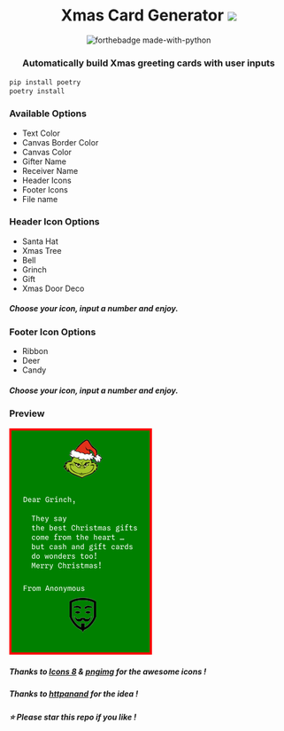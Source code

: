 <h1 align="center">Xmas Card Generator
<img src="https://img.icons8.com/color/24/000000/christmas-tree.png"/>
</h1>
<p align="center"><a><img src="http://ForTheBadge.com/images/badges/made-with-python.svg" alt="forthebadge made-with-python"></a>
<h3 align="center">Automatically build Xmas greeting cards with user inputs </h3>

```
pip install poetry
poetry install
```
<h3> Available Options </h3>
<ul>
<li>Text Color</li>
<li>Canvas Border Color</li>
<li>Canvas Color</li>
<li>Gifter Name</li>
<li>Receiver Name</li>
<li>Header Icons</li>
<li>Footer Icons</li>
<li>File name </li>
</ul>

<h3> Header Icon Options </h3>
<ul>
<li>Santa Hat</li>
<li>Xmas Tree</li>
<li>Bell</li>
<li>Grinch</li>
<li>Gift</li>
<li>Xmas Door Deco</li>
</ul>
<h5><b>Choose your icon, input a number and enjoy.</b></h5>

<h3> Footer Icon Options </h3>
<ul>
<li>Ribbon</li>
<li>Deer</li>
<li>Candy</li>
</ul>
<h5><b>Choose your icon, input a number and enjoy.</b></h5>

<h3> Preview </h3>
<p><img src="demo_card.png"></p>
<h5> <p>Thanks to <a href="https://icons8.com">Icons 8</a> &amp; <a href="https://pngimg.com/">pngimg</a> for the awesome icons ! </p> </h5>
<h5> <p>Thanks to <a href="https://github.com/httpanand">httpanand</a>  for the idea ! </p> </h5>
<h5> <b> ⭐ Please star this repo if you like ! </b> </h5>
